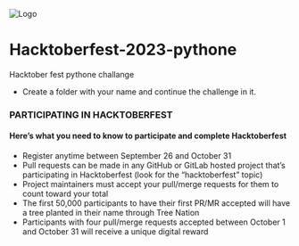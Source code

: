 ![Logo](https://hacktoberfest.com/_next/static/media/logo-hacktoberfest--horizontal.ebc5fdc8.svg)

# Hacktoberfest-2023-pythone
Hacktober fest pythone challange

- Create a folder with your name and continue the challenge in it.

### PARTICIPATING IN HACKTOBERFEST

#### Here’s what you need to know to participate and complete Hacktoberfest

- Register anytime between September 26 and October 31
- Pull requests can be made in any GitHub or GitLab hosted project that’s participating in Hacktoberfest (look for the “hacktoberfest” topic)
- Project maintainers must accept your pull/merge requests for them to count toward your total
- The first 50,000 participants to have their first PR/MR accepted will have a tree planted in their name through Tree Nation
- Participants with four pull/merge requests accepted between October 1 and October 31 will receive a unique digital reward

